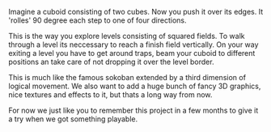 Imagine a cuboid consisting of two cubes. Now you push it over its edges. It 'rolles' 90 degree each step to one of four directions.

This is the way you explore levels consisting of squared fields. To walk through a level its neccessary to reach a finish field vertically. On your way exiting a level you have to get around traps, beam your cuboid to different positions an take care of not dropping it over the level border.

This is much like the famous sokoban extended by a third dimension of logical movement. We also want to add a huge bunch of fancy 3D graphics, nice textures and effects to it, but thats a long way from now.

For now we just like you to remember this project in a few months to give it a try when we got something playable.